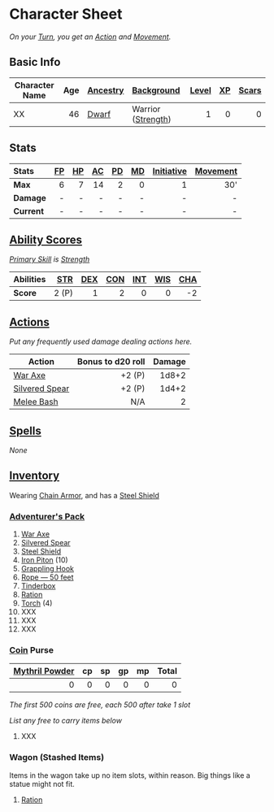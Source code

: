 # Character Sheet

*On your [Turn](../../Game%20Procedures/Core%20Procedures/Turn.md), you get an [Action](../../Game%20Procedures/Core%20Procedures/Action.md) and [Movement](../../Game%20Procedures/Combat/Movement.md).*

## Basic Info

| Character Name | Age | [Ancestry](../../Player%20Characters/Ancenstries/Ancestry.md)                           | [Background](../../Player%20Characters/Backgrounds/Background.md)                  | [Level](../../Player%20Characters/Derived%20Statistics/Level.md) | [XP](../../Player%20Characters/Derived%20Statistics/Experience%20Points.md) | [Scars](../../Player%20Characters/Derived%20Statistics/Scars.md) |
| -------------- | --: | :-------------------------------------------------------------------------------------- | :--------------------------------------------------------------------------------- | ---------------------------------------------------------------: | --------------------------------------------------------------------------: | ---------------------------------------------------------------: |
| XX             |  46 | [Dwarf](../../Player%20Characters/Ancenstries/The%20People%20of%20Mithrinia/Dwarves.md) | Warrior ([Strength](../../Player%20Characters/The%20Ability%20Scores/Strength.md)) |                                                                1 |                                                                           0 |                                                                0 |

## Stats

| Stats       | [FP](../../Player%20Characters/Derived%20Statistics/Fatigue%20Points.md) | [HP](../../Player%20Characters/Derived%20Statistics/Health%20Points.md) | [AC](../../Player%20Characters/Derived%20Statistics/Armor%20Class.md) | [PD](../../Player%20Characters/Derived%20Statistics/Physical%20Defense.md) | [MD](../../Player%20Characters/Derived%20Statistics/Mental%20Defense.md) | [Initiative](../../Game%20Procedures/Combat/Initiative.md) | [Movement](../../Game%20Procedures/Combat/Movement.md) |
| :---------- | -----------------------------------------------------------------------: | ----------------------------------------------------------------------: | --------------------------------------------------------------------: | -------------------------------------------------------------------------: | -----------------------------------------------------------------------: | ---------------------------------------------------------: | -----------------------------------------------------: |
| **Max**     |                                                                        6 |                                                                       7 |                                                                    14 |                                                                          2 |                                                                        0 |                                                          1 |                                                    30' |
| **Damage**  |                                                                        - |                                                                       - |                                                                     - |                                                                          - |                                                                        - |                                                          - |                                                      - |
| **Current** |                                                                        - |                                                                       - |                                                                     - |                                                                          - |                                                                        - |                                                          - |                                                      - |

## [Ability Scores](../../Player%20Characters/The%20Ability%20Scores/Ability%20Scores.md)

*[Primary Skill](../../Player%20Characters/Backgrounds/Primary%20Skill.md) is [Strength](../../Player%20Characters/The%20Ability%20Scores/Strength.md)*

| Abilities | [STR](../../Player%20Characters/The%20Ability%20Scores/Strength.md) | [DEX](../../Player%20Characters/The%20Ability%20Scores/Dexterity.md) | [CON](../../Player%20Characters/The%20Ability%20Scores/Constitution.md) | [INT](../../Player%20Characters/The%20Ability%20Scores/Intelligence.md) | [WIS](../../Player%20Characters/The%20Ability%20Scores/Wisdom.md)<br> | [CHA](../../Player%20Characters/The%20Ability%20Scores/Charisma.md)<br> |
| :-------- | ------------------------------------------------------------------: | -------------------------------------------------------------------: | ----------------------------------------------------------------------: | ----------------------------------------------------------------------: | --------------------------------------------------------------------: | ----------------------------------------------------------------------: |
| **Score** |                                                               2 (P) |                                                                    1 |                                                                       2 |                                                                       0 |                                                                     0 |                                                                      -2 |

## [Actions](../../Game%20Procedures/Core%20Procedures/Action.md)

*Put any frequently used damage dealing actions here.*

| Action                                                                                   | Bonus to d20 roll | Damage |
| ---------------------------------------------------------------------------------------- | ----------------: | -----: |
| [War Axe](../../Items%20and%20Gear/Weapons/Melee%20Weapons/Medium%20Skilled%20Weapon.md) |            +2 (P) |  1d8+2 |
| [Silvered Spear](../../Items%20and%20Gear/Weapons/Melee%20Weapons/Throwable%20Weapon.md) |            +2 (P) |  1d4+2 |
| [Melee Bash](../../Game%20Procedures/Combat/Melee%20Attack.md#Melee%20Bash)              |               N/A |      2 |

## [Spells](../../Magic/Spells.md)

*None*

## [Inventory](../../Player%20Characters/Derived%20Statistics/Inventory.md)

Wearing [Chain Armor](../../Items%20and%20Gear/Armor/Mundane%20Armor/Chain%20Armor.md), and has a [Steel Shield](../../Items%20and%20Gear/Armor/Mundane%20Armor/Mundane%20Shield.md)

### [Adventurer's Pack](../../Items%20and%20Gear/Gear/100%20Coins/Adventurer's%20Pack.md)

1. [War Axe](../../Items%20and%20Gear/Weapons/Melee%20Weapons/Medium%20Skilled%20Weapon.md)
2. [Silvered Spear](../../Items%20and%20Gear/Weapons/Melee%20Weapons/Throwable%20Weapon.md)
3. [Steel Shield](../../Items%20and%20Gear/Armor/Mundane%20Armor/Mundane%20Shield.md)
4. [Iron Piton](../../Items%20and%20Gear/Gear/10%20Coins/Iron%20Piton.md) (10)
5. [Grappling Hook](../../Items%20and%20Gear/Gear/25%20Coins/Grappling%20Hook.md)
6. [Rope — 50 feet](../../Items%20and%20Gear/Gear/50%20Coins/Rope%20—%2050%20feet.md)
7. [Tinderbox](../../Items%20and%20Gear/Gear/10%20Coins/Tinderbox.md)
8. [Ration](../../Items%20and%20Gear/Gear/1%20Coin/Ration.md)
9. [Torch](../../Items%20and%20Gear/Gear/1%20Coin/Torch.md) (4)
10. XXX
11. XXX
12. XXX

### [Coin](../Economy/Coins.md) Purse

| [Mythril Powder](../../Magic/Spellcasting/Mythril.md) |  cp |  sp |  gp |  mp | Total |
| ----------------------------------------------------: | --: | --: | --: | --: | ----: |
|                                                     0 |   0 |   0 |   0 |   0 |     0 |

*The first 500 coins are free, each 500 after take 1 slot*

*List any free to carry items below*

1. XXX

### Wagon (Stashed Items)

Items in the wagon take up no item slots, within reason. Big things like a statue might not fit.

1. [Ration](../../Items%20and%20Gear/Gear/1%20Coin/Ration.md)
